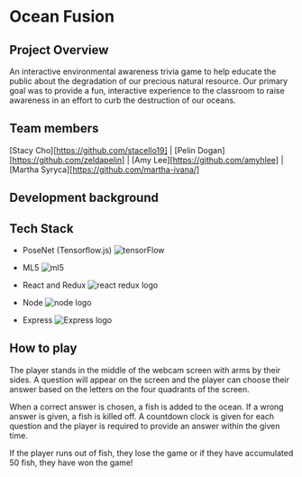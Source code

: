 # Ocean Fusion

## Project Overview

An interactive environmental awareness trivia game to help educate the public about the degradation of our precious natural resource. Our primary goal was to provide a fun, interactive experience to the classroom to raise awareness in an effort to curb the destruction of our oceans. 

## Team members

[Stacy Cho][https://github.com/stacello19] | [Pelin Dogan][https://github.com/zeldapelin] | [Amy Lee][https://github.com/amyhlee] | [Martha Syryca][https://github.com/martha-ivana/]

## Development background



## Tech Stack

* PoseNet (Tensorflow.js) ![tensorFlow](https://user-images.githubusercontent.com/49603409/66079181-8e981300-e531-11e9-97f4-e9346b17037a.jpg)
 
* ML5 ![ml5](https://user-images.githubusercontent.com/49603409/66079306-cb640a00-e531-11e9-8efd-a9e41e5aefb5.jpg)

* React and Redux ![react redux logo](https://user-images.githubusercontent.com/49603409/66079616-652bb700-e532-11e9-9440-4f0080eb206d.jpg)

* Node ![node logo](https://user-images.githubusercontent.com/49603409/66079869-ee42ee00-e532-11e9-8cf2-5a554b597149.jpg)

* Express ![Express logo](https://user-images.githubusercontent.com/49603409/66080072-55f93900-e533-11e9-82bc-af17c9cbf58a.jpg)

## How to play

The player stands in the middle of the webcam screen with arms by their sides. A question will appear on the screen and the player can choose their answer based on the letters on the four quadrants of the screen. 

When a correct answer is chosen, a fish is added to the ocean. If a wrong answer is given, a fish is killed off. A countdown clock is given for each question and the player is required to provide an answer within the given time. 

If the player runs out of fish, they lose the game or if they have accumulated 50 fish, they have won the game! 

